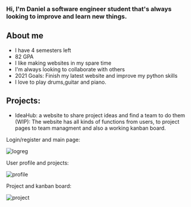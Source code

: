
### Hi, I'm Daniel a software engineer student that's always looking to improve and learn new things. 

## About me

- I have 4 semesters left
- 82 GPA 
- I like making websites in my spare time
- I'm always looking to collaborate with others 
- 2021 Goals: Finish my latest website and improve my python skills
- I love to play drums,guitar and piano.

## Projects:
- IdeaHub: a website to share project ideas and find a team to do them (WIP):
  The website has all kinds of functions from users, to project pages to team managment and also a working kanban board.

Login/register and main page:

![logreg](https://user-images.githubusercontent.com/24852163/124495772-31de2200-ddc1-11eb-8ab6-7c5cda9e1b5a.gif)

User profile and projects:

![profile](https://user-images.githubusercontent.com/24852163/124496807-964db100-ddc2-11eb-81a7-c7e25ded227e.gif)

Project and kanban board:

![project](https://user-images.githubusercontent.com/24852163/124496835-a1084600-ddc2-11eb-847e-828e032a475c.gif)







